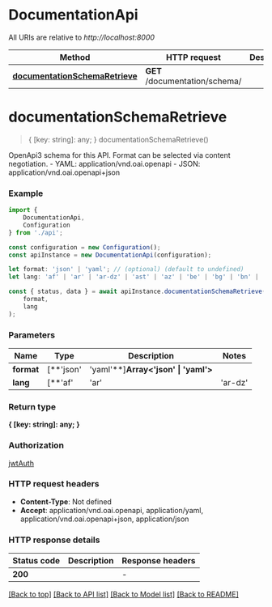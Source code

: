 # DocumentationApi

All URIs are relative to *http://localhost:8000*

|Method | HTTP request | Description|
|------------- | ------------- | -------------|
|[**documentationSchemaRetrieve**](#documentationschemaretrieve) | **GET** /documentation/schema/ | |

# **documentationSchemaRetrieve**
> { [key: string]: any; } documentationSchemaRetrieve()

OpenApi3 schema for this API. Format can be selected via content negotiation.  - YAML: application/vnd.oai.openapi - JSON: application/vnd.oai.openapi+json

### Example

```typescript
import {
    DocumentationApi,
    Configuration
} from './api';

const configuration = new Configuration();
const apiInstance = new DocumentationApi(configuration);

let format: 'json' | 'yaml'; // (optional) (default to undefined)
let lang: 'af' | 'ar' | 'ar-dz' | 'ast' | 'az' | 'be' | 'bg' | 'bn' | 'br' | 'bs' | 'ca' | 'ckb' | 'cs' | 'cy' | 'da' | 'de' | 'dsb' | 'el' | 'en' | 'en-au' | 'en-gb' | 'eo' | 'es' | 'es-ar' | 'es-co' | 'es-mx' | 'es-ni' | 'es-ve' | 'et' | 'eu' | 'fa' | 'fi' | 'fr' | 'fy' | 'ga' | 'gd' | 'gl' | 'he' | 'hi' | 'hr' | 'hsb' | 'hu' | 'hy' | 'ia' | 'id' | 'ig' | 'io' | 'is' | 'it' | 'ja' | 'ka' | 'kab' | 'kk' | 'km' | 'kn' | 'ko' | 'ky' | 'lb' | 'lt' | 'lv' | 'mk' | 'ml' | 'mn' | 'mr' | 'ms' | 'my' | 'nb' | 'ne' | 'nl' | 'nn' | 'os' | 'pa' | 'pl' | 'pt' | 'pt-br' | 'ro' | 'ru' | 'sk' | 'sl' | 'sq' | 'sr' | 'sr-latn' | 'sv' | 'sw' | 'ta' | 'te' | 'tg' | 'th' | 'tk' | 'tr' | 'tt' | 'udm' | 'ug' | 'uk' | 'ur' | 'uz' | 'vi' | 'zh-hans' | 'zh-hant'; // (optional) (default to undefined)

const { status, data } = await apiInstance.documentationSchemaRetrieve(
    format,
    lang
);
```

### Parameters

|Name | Type | Description  | Notes|
|------------- | ------------- | ------------- | -------------|
| **format** | [**&#39;json&#39; | &#39;yaml&#39;**]**Array<&#39;json&#39; &#124; &#39;yaml&#39;>** |  | (optional) defaults to undefined|
| **lang** | [**&#39;af&#39; | &#39;ar&#39; | &#39;ar-dz&#39; | &#39;ast&#39; | &#39;az&#39; | &#39;be&#39; | &#39;bg&#39; | &#39;bn&#39; | &#39;br&#39; | &#39;bs&#39; | &#39;ca&#39; | &#39;ckb&#39; | &#39;cs&#39; | &#39;cy&#39; | &#39;da&#39; | &#39;de&#39; | &#39;dsb&#39; | &#39;el&#39; | &#39;en&#39; | &#39;en-au&#39; | &#39;en-gb&#39; | &#39;eo&#39; | &#39;es&#39; | &#39;es-ar&#39; | &#39;es-co&#39; | &#39;es-mx&#39; | &#39;es-ni&#39; | &#39;es-ve&#39; | &#39;et&#39; | &#39;eu&#39; | &#39;fa&#39; | &#39;fi&#39; | &#39;fr&#39; | &#39;fy&#39; | &#39;ga&#39; | &#39;gd&#39; | &#39;gl&#39; | &#39;he&#39; | &#39;hi&#39; | &#39;hr&#39; | &#39;hsb&#39; | &#39;hu&#39; | &#39;hy&#39; | &#39;ia&#39; | &#39;id&#39; | &#39;ig&#39; | &#39;io&#39; | &#39;is&#39; | &#39;it&#39; | &#39;ja&#39; | &#39;ka&#39; | &#39;kab&#39; | &#39;kk&#39; | &#39;km&#39; | &#39;kn&#39; | &#39;ko&#39; | &#39;ky&#39; | &#39;lb&#39; | &#39;lt&#39; | &#39;lv&#39; | &#39;mk&#39; | &#39;ml&#39; | &#39;mn&#39; | &#39;mr&#39; | &#39;ms&#39; | &#39;my&#39; | &#39;nb&#39; | &#39;ne&#39; | &#39;nl&#39; | &#39;nn&#39; | &#39;os&#39; | &#39;pa&#39; | &#39;pl&#39; | &#39;pt&#39; | &#39;pt-br&#39; | &#39;ro&#39; | &#39;ru&#39; | &#39;sk&#39; | &#39;sl&#39; | &#39;sq&#39; | &#39;sr&#39; | &#39;sr-latn&#39; | &#39;sv&#39; | &#39;sw&#39; | &#39;ta&#39; | &#39;te&#39; | &#39;tg&#39; | &#39;th&#39; | &#39;tk&#39; | &#39;tr&#39; | &#39;tt&#39; | &#39;udm&#39; | &#39;ug&#39; | &#39;uk&#39; | &#39;ur&#39; | &#39;uz&#39; | &#39;vi&#39; | &#39;zh-hans&#39; | &#39;zh-hant&#39;**]**Array<&#39;af&#39; &#124; &#39;ar&#39; &#124; &#39;ar-dz&#39; &#124; &#39;ast&#39; &#124; &#39;az&#39; &#124; &#39;be&#39; &#124; &#39;bg&#39; &#124; &#39;bn&#39; &#124; &#39;br&#39; &#124; &#39;bs&#39; &#124; &#39;ca&#39; &#124; &#39;ckb&#39; &#124; &#39;cs&#39; &#124; &#39;cy&#39; &#124; &#39;da&#39; &#124; &#39;de&#39; &#124; &#39;dsb&#39; &#124; &#39;el&#39; &#124; &#39;en&#39; &#124; &#39;en-au&#39; &#124; &#39;en-gb&#39; &#124; &#39;eo&#39; &#124; &#39;es&#39; &#124; &#39;es-ar&#39; &#124; &#39;es-co&#39; &#124; &#39;es-mx&#39; &#124; &#39;es-ni&#39; &#124; &#39;es-ve&#39; &#124; &#39;et&#39; &#124; &#39;eu&#39; &#124; &#39;fa&#39; &#124; &#39;fi&#39; &#124; &#39;fr&#39; &#124; &#39;fy&#39; &#124; &#39;ga&#39; &#124; &#39;gd&#39; &#124; &#39;gl&#39; &#124; &#39;he&#39; &#124; &#39;hi&#39; &#124; &#39;hr&#39; &#124; &#39;hsb&#39; &#124; &#39;hu&#39; &#124; &#39;hy&#39; &#124; &#39;ia&#39; &#124; &#39;id&#39; &#124; &#39;ig&#39; &#124; &#39;io&#39; &#124; &#39;is&#39; &#124; &#39;it&#39; &#124; &#39;ja&#39; &#124; &#39;ka&#39; &#124; &#39;kab&#39; &#124; &#39;kk&#39; &#124; &#39;km&#39; &#124; &#39;kn&#39; &#124; &#39;ko&#39; &#124; &#39;ky&#39; &#124; &#39;lb&#39; &#124; &#39;lt&#39; &#124; &#39;lv&#39; &#124; &#39;mk&#39; &#124; &#39;ml&#39; &#124; &#39;mn&#39; &#124; &#39;mr&#39; &#124; &#39;ms&#39; &#124; &#39;my&#39; &#124; &#39;nb&#39; &#124; &#39;ne&#39; &#124; &#39;nl&#39; &#124; &#39;nn&#39; &#124; &#39;os&#39; &#124; &#39;pa&#39; &#124; &#39;pl&#39; &#124; &#39;pt&#39; &#124; &#39;pt-br&#39; &#124; &#39;ro&#39; &#124; &#39;ru&#39; &#124; &#39;sk&#39; &#124; &#39;sl&#39; &#124; &#39;sq&#39; &#124; &#39;sr&#39; &#124; &#39;sr-latn&#39; &#124; &#39;sv&#39; &#124; &#39;sw&#39; &#124; &#39;ta&#39; &#124; &#39;te&#39; &#124; &#39;tg&#39; &#124; &#39;th&#39; &#124; &#39;tk&#39; &#124; &#39;tr&#39; &#124; &#39;tt&#39; &#124; &#39;udm&#39; &#124; &#39;ug&#39; &#124; &#39;uk&#39; &#124; &#39;ur&#39; &#124; &#39;uz&#39; &#124; &#39;vi&#39; &#124; &#39;zh-hans&#39; &#124; &#39;zh-hant&#39;>** |  | (optional) defaults to undefined|


### Return type

**{ [key: string]: any; }**

### Authorization

[jwtAuth](../README.md#jwtAuth)

### HTTP request headers

 - **Content-Type**: Not defined
 - **Accept**: application/vnd.oai.openapi, application/yaml, application/vnd.oai.openapi+json, application/json


### HTTP response details
| Status code | Description | Response headers |
|-------------|-------------|------------------|
|**200** |  |  -  |

[[Back to top]](#) [[Back to API list]](../README.md#documentation-for-api-endpoints) [[Back to Model list]](../README.md#documentation-for-models) [[Back to README]](../README.md)


